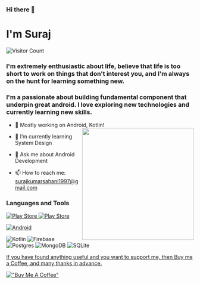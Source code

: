 ### Hi there 👋
# I'm Suraj 

![Visitor Count](https://profile-counter.glitch.me/{surajsahani}/count.svg)


<!--
**surajsahani/surajsahani** is a ✨ _special_ ✨ repository because its `README.md` (this file) appears on your GitHub profile.

Here are some ideas to get you started:
-->
### I'm extremely enthusiastic about life, believe that life is too short to work on things that don't interest you, and I'm always on the hunt for learning something new.
### I'm a passionate about building fundamental component that underpin great android. I love exploring new technologies and currently learning new skills.
- 🔭 Mostly working on Android, Kotlin!<a href="https://surajsahani.github.io/"><img align="right" width="300" height="300" src="https://user-images.githubusercontent.com/22853459/127254605-cb1020a4-f55a-4c9f-9d40-05be7c9d8e23.gif"></a>
- 🌱 I’m currently learning System Design 



- 💬 Ask me about Android Development <div align="center">
- 📫 How to reach me: surajkumarsahani1997@gmail.com 


### Languages and Tools
<p align="left">
<a href="https://play.google.com/store/apps/dev?id=8460495759436830961">
<img alt="Play Store" src="https://img.shields.io/badge/Google_Play-414141?style=for-the-badge&logo=google-play&logoColor=white"/> 
  <img alt="Play Store" 
</a>  
  
 <a href="https://developers.google.com/profile/u/110228110931615430421"><img alt="Android" src="https://img.shields.io/badge/Android-3DDC84?style=for-the-badge&logo=android&logoColor=white" />
  </a>  
  
  <img alt="Kotlin" src="https://img.shields.io/badge/kotlin-%230095D5.svg?style=for-the-badge&logo=kotlin&logoColor=white"/>  
  <img alt="Firebase" src="https://img.shields.io/badge/firebase-%23039BE5.svg?style=for-the-badge&logo=firebase"/> 
  <img alt="Postgres" src ="https://img.shields.io/badge/postgres-%23316192.svg?style=for-the-badge&logo=postgresql&logoColor=white"/>  
  <img alt="MongoDB" src ="https://img.shields.io/badge/MongoDB-%234ea94b.svg?style=for-the-badge&logo=mongodb&logoColor=white"/> 	
  <img alt="SQLite" src ="https://img.shields.io/badge/sqlite-%2307405e.svg?style=for-the-badge&logo=sqlite&logoColor=white"/> 
  <a href="https://play.google.com/store/apps/dev?id=8460495759436830961">

  If you have found anything useful and you want to support me, then Buy me a Coffee, and many thanks in advance.

  [!["Buy Me A Coffee"](https://www.buymeacoffee.com/assets/img/custom_images/orange_img.png)](https://www.buymeacoffee.com/surajsahani)


